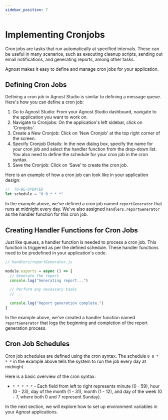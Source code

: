 ```yaml
---
sidebar_position: 7
---
```


# Implementing Cronjobs

Cron jobs are tasks that run automatically at specified intervals. These can be
useful in many scenarios, such as executing cleanup scripts, sending out email
notifications, and generating reports, among other tasks.

Agnost makes it easy to define and manage cron jobs for your application.

## Defining Cron Jobs

Defining a cron job in Agnost Studio is similar to defining a message queue.
Here's how you can define a cron job:

1. Go to Agnost Studio: From your Agnost Studio dashboard, navigate to the
   application you want to work on.
2. Navigate to Cronjobs: On the application's left sidebar, click on 'Cronjobs'.
3. Create a New Cronjob: Click on 'New Cronjob' at the top right corner of the
   screen.
4. Specify Cronjob Details: In the new dialog box, specify the name for your
   cron job and select the handler function from the drop-down list. You also
   need to define the schedule for your cron job in the cron syntax.
5. Save the Cronjob: Click on 'Save' to create the cron job.

Here is an example of how a cron job can look like in your application design:

```javascript
//  TO-BE-UPDATED
let schedule = "0 0 * * *"
```

In the example above, we've defined a cron job named `reportGenerator` that runs
at midnight every day. We've also assigned `handlers.reportGenerator` as the
handler function for this cron job.

## Creating Handler Functions for Cron Jobs

Just like queues, a handler function is needed to process a cron job. This
function is triggered as per the defined schedule. These handler functions need
to be predefined in your application's code.

```javascript
// handlers/reportGenerator.js

module.exports = async () => {
  // Generate the report
  console.log("Generating report...")

  // Perform any necessary tasks
  // ...

  console.log("Report generation complete.")
}
```

In the example above, we've created a handler function named `reportGenerator`
that logs the beginning and completion of the report generation process.

## Cron Job Schedules

Cron job schedules are defined using the cron syntax. The schedule `0 0 * * *`
in the example above tells the system to run the job every day at midnight.

Here is a basic overview of the cron syntax:

- `* * * * *` - Each field from left to right represents minute (0 - 59), hour
  (0 - 23), day of the month (1 - 31), month (1 - 12), and day of the week (0 -
  7, where both 0 and 7 represent Sunday).

In the next section, we will explore how to set up environment variables in your
Agnost applications.
